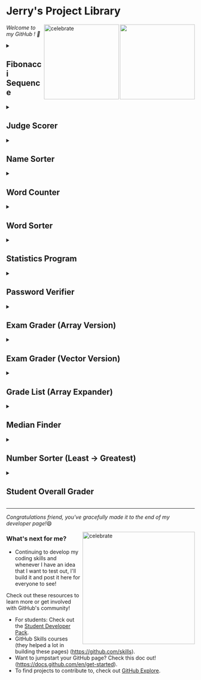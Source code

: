 # Jerry's Project Library

<img src="https://octodex.github.com/images/daftpunktocat-thomas.gif" width="200" height="200" align=right>
<img src="https://octodex.github.com/images/daftpunktocat-guy.gif"  alt=celebrate  height="200" align=right>

_Welcome to my GitHub ! :wave:_ 


<details id=1>
<summary><h2>Fibonacci Sequence</h2></summary>

The Fibonacci sequence is a set of integers (the Fibonacci numbers) that starts with a zero, followed by a one, then by another one, and then by a series of steadily increasing numbers. The sequence follows the rule that each number is equal to the sum of the preceding two numbers.

The Fibonacci sequence begins with the following 14 integers:

0, 1, 1, 2, 3, 5, 8, 13, 21, 34, 55, 89, 144, 233 ...

Each number, starting with the third, adheres to the prescribed formula. For example, the seventh number, 8, is preceded by 3 and 5, which add up to 8.

That being said, I created a code that allows users to play around with the Fibonacci sequence. You can try it out [here](https://github.com/Jerry0s/Jerrys-Project-Library/blob/main/Fibonacci%20Sequence)!

</details>

<details id=2>
<summary><h2>Judge Scorer</h2></summary>

This program allows users to put 5 scores for 5 judges and it reads and calculates the average between the scores. Try it [here](https://github.com/Jerry0s/Jerrys-Project-Library/blob/main/Judge%20Scorer)!

</details>

<details id=3>
<summary><h2>Name Sorter</h2></summary>

This project sorts out a list of names in alphabetical order. Users are able to input whatever name they wise and the program sorts i by looking through the functions of the arrays and the num of names within the array. You can try it out [here](https://github.com/Jerry0s/Jerrys-Project-Library/blob/main/Name%20Sorter)!

</details>

<details id=4>
<summary><h2>Word Counter</h2></summary>

This program highlights the number of words within a string. Try it out [here](https://github.com/Jerry0s/Jerrys-Project-Library/blob/main/Word%20Counter)!

</details>

<details id=5>
<summary><h2>Word Sorter</h2></summary>

This program sorts out the given strings within it and sorts them through their original orders and ascending orders. Users are able to change the given set into anything they like. Try it out [here](https://github.com/Jerry0s/Jerrys-Project-Library/blob/main/Word%20Sorter)!

</details>

<details id=6>
<summary><h2>Statistics Program</h2></summary>

*In order to utilize this program to its maximum capabilities, create a txt file (name can be anything) and input as many numbers as you like!*

This program will create a file object and open it. If the file fails to be opened, the result will be False and will exit and display an error message. 

If the file succeeds, the program will continue reading till the end of the file. Next, it would add the read number each time towards a variable sum. For exery number read, it will increment the counter. At the end, it will display the average of the file as a whole by dividing the sum by the count.

Finally, as a result, it would display for the file;
- number of numbers entered
- the largest value
- the smallest value
- the average value

You can try out the program [here](https://github.com/Jerry0s/Jerrys-Project-Library/blob/main/Statistics%20Program)!

</details>

<details id=7>
<summary><h2>Password Verifier</h2></summary>

This password verifier is a program that evaluates the strength of digital passwords. The verifier assesses the password's resilience to being guessed outright or cracked by cybercriminals using computer-automated hacking tools. You can try it out [here](https://github.com/Jerry0s/Jerrys-Project-Library/blob/main/Password%20Verifier)!

</details>

<details id=8>
<summary><h2>Exam Grader (Array Version)</h2></summary>

* Array Version - a data structure consisting of a collection of elements (values or variables), each identified by at least one array index or key.*

The program will read a txt file that contains numbers of students' answers and reads it through in order to calculate the overall percentage and displays it by 2 decimal places. 

You can try it out [here](https://github.com/Jerry0s/Jerrys-Project-Library/blob/main/Exam%20Grader%20(Array%20Version))!

</details>

<details id=9>
<summary><h2>Exam Grader (Vector Version)</h2></summary>

* Vector Version - Implemented as dynamic arrays; Just as regular arrays, vector containers have their elements stored in contiguous storage locations, which means that their elements can be accessed not only using iterators but also using offsets on regular pointers to elements.

The program will read a txt file that contains numbers of students' answers and reads it through in order to calculate the overall percentage and displays it by 2 decimal places. 

You can try it out [here](https://github.com/Jerry0s/Jerrys-Project-Library/blob/main/Exam%20Grader%20(Vector%20Version))!

</details>

<details id=10>
<summary><h2>Grade List (Array Expander)</h2></summary>

* Array Expander - allows you to take a column of arrays and split each item in the array into its own row of data. This will effectively expand the rows of data you have to be at the granularity of each array item.
  
This program displays the grades or numerical values of a file through array expanders. It also displays the orignal sizes of the array and the new array sizes. Try it out [here](https://github.com/Jerry0s/Jerrys-Project-Library/blob/main/Grade%20List%20-%20Array%20Expander)!

</details>

<details id=11>
<summary><h2>Median Finder</h2></summary>

This project reads 2 different files, an ODD file that contains odd numbers and an EVEN file that contains even numbers. Users have the ability to choose which file they want to open and te program calculates the average/median total of chosen file. Try the program [here](https://github.com/Jerry0s/Jerrys-Project-Library/blob/main/Median%20Finder)!

</details>

<details id=12>
<summary><h2>Number Sorter (Least -> Greatest)</h2></summary>

This program takes the values that it contains and orders each of them from least to greatest. Users can change the values to any number they wish! Try it out [here](https://github.com/Jerry0s/Jerrys-Project-Library/blob/main/Number%20Sorter%20(Least%20-%3E%20Greatest))!

</details>

<details id=13>
<summary><h2>Student Overall Grader</h2></summary>

This program reads two different files, 'studentAnswers' and 'correctAnswers'  and displays which questions are correct and incorrect. If there is a perfect score, the program will notify in the end that the file has '100% accuracy.' Try it out [here](https://github.com/Jerry0s/Jerrys-Project-Library/blob/main/Grader)!

</details>
  
-----------------------------------

_Congratulations friend, you've gracefully made it to the end of my developer page!_:smile:

<img src=https://octodex.github.com/images/collabocats.jpg alt=celebrate width=300 align=right>

### What's next for me?

- Continuing to develop my coding skills and whenever I have an idea that I want to test out, I'll build it and post it here for everyone to see! 

Check out these resources to learn more or get involved with GitHub's community! 

- For students: Check out the [Student Developer Pack](https://education.github.com/pack).
- GitHub Skills courses (they helped a lot in building these pages) (https://github.com/skills).
- Want to jumpstart your GitHub page? Check this doc out! (https://docs.github.com/en/get-started).
- To find projects to contribute to, check out [GitHub Explore](https://github.com/explore).

</details>
